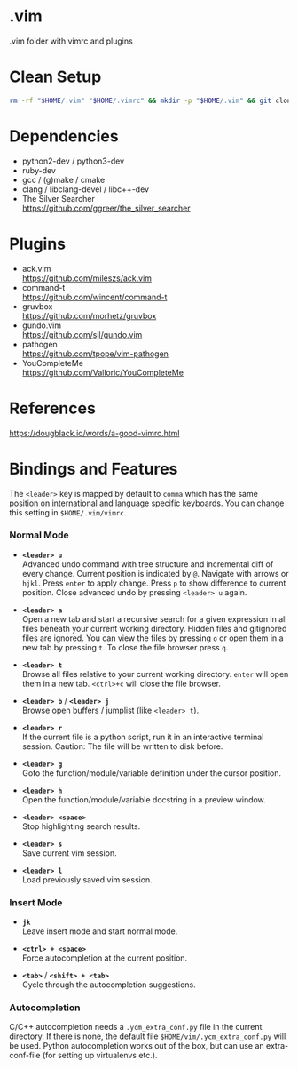 # .vim
.vim folder with vimrc and plugins

# Clean Setup
```bash
rm -rf "$HOME/.vim" "$HOME/.vimrc" && mkdir -p "$HOME/.vim" && git clone git@github.com:image357/.vim.git "$HOME/.vim" || git clone https://github.com/image357/.vim.git "$HOME/.vim" && "$HOME/.vim/setup.sh"
```

# Dependencies
* python2-dev / python3-dev
* ruby-dev
* gcc / (g)make / cmake
* clang / libclang-devel / libc++-dev
* The Silver Searcher  
  https://github.com/ggreer/the_silver_searcher

# Plugins
* ack.vim  
  https://github.com/mileszs/ack.vim
* command-t  
  https://github.com/wincent/command-t
* gruvbox  
  https://github.com/morhetz/gruvbox
* gundo.vim  
  https://github.com/sjl/gundo.vim
* pathogen  
  https://github.com/tpope/vim-pathogen
* YouCompleteMe  
  https://github.com/Valloric/YouCompleteMe

# References
https://dougblack.io/words/a-good-vimrc.html

# Bindings and Features
The `<leader>` key is mapped by default to `comma` which has the same position on international and language specific keyboards.
You can change this setting in `$HOME/.vim/vimrc`.

### Normal Mode
* **`<leader> u`**  
  Advanced undo command with tree structure and incremental diff of every change. Current position is indicated by `@`.
  Navigate with arrows or `hjkl`. Press `enter` to apply change. Press `p` to show difference to current position.
  Close advanced undo by pressing `<leader> u` again.
  
* **`<leader> a`**  
  Open a new tab and start a recursive search for a given expression in all files beneath your current working directory.
  Hidden files and gitignored files are ignored.
  You can view the files by pressing `o` or open them in a new tab by pressing `t`. To close the file browser press `q`.
  
* **`<leader> t`**  
  Browse all files relative to your current working directory. `enter` will open them in a new tab. `<ctrl>+c` will close the file browser.
  
* **`<leader> b`** / **`<leader> j`**  
  Browse open buffers / jumplist (like `<leader> t`).
  
* **`<leader> r`**  
  If the current file is a python script, run it in an interactive terminal session.
  Caution: The file will be written to disk before.
  
* **`<leader> g`**  
  Goto the function/module/variable definition under the cursor position.
  
* **`<leader> h`**  
  Open the function/module/variable docstring in a preview window.
  
* **`<leader> <space>`**  
  Stop highlighting search results.
  
* **`<leader> s`**  
  Save current vim session.
  
* **`<leader> l`**  
  Load previously saved vim session.
  
### Insert Mode
* **`jk`**  
  Leave insert mode and start normal mode.
  
* **`<ctrl> + <space>`**  
  Force autocompletion at the current position.
  
* **`<tab>`** / **`<shift> + <tab>`**  
  Cycle through the autocompletion suggestions.
  
### Autocompletion
C/C++ autocompletion needs a `.ycm_extra_conf.py` file in the current directory. If there is none, the default file `$HOME/vim/.ycm_extra_conf.py` will be used. Python autocompletion works out of the box, but can use an extra-conf-file (for setting up virtualenvs etc.).
